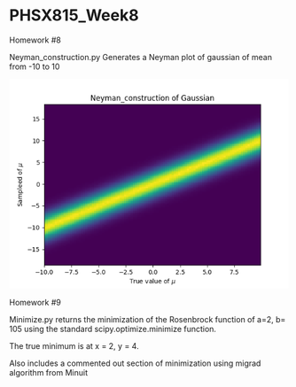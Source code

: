 # PHSX815_Week8

Homework #8

Neyman_construction.py Generates a Neyman plot of gaussian of mean from -10 to 10
 
![alt text](https://github.com/ZhongtianD/PHSX815_Week8/blob/main/Neyman.png?raw=true)

Homework #9

Minimize.py returns the minimization of the Rosenbrock function of a=2, b= 105 using the standard scipy.optimize.minimize function.

The true minimum is at x = 2, y = 4. 

Also includes a commented out section of minimization using migrad algorithm from Minuit

